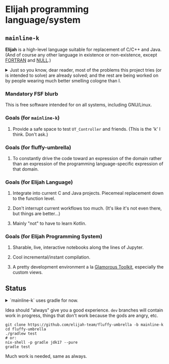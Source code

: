 # Elijah programming language/system
## `mainline-k`

**Elijah** is a high-level language suitable for replacement of C/C++ and Java.  (And of course any other
language in existence or non-existence, except [FORTRAN](https://en.wikipedia.org/wiki/Karrueche_Tran)
and [NULL](http://jdurrett.ba.ttu.edu/misc/Null-language.html).)

<details>
<summary>Just so you know, dear reader, most of the problems this project tries (or is intended to solve) are
already solved; and the rest are being worked on by people wearing much better smelling cologne than I.</summary>

&lt;tmi&gt;
I don't recall any specific compliments about my cologne, but I don't do it for other people. *I* like it.
&lt;/tmi&gt;

</details>

### Mandatory FSF blurb

This is free software intended for on all systems, including GNU/Linux.

### Goals (for `mainline-k`)

1. Provide a safe space to test `UT_Controller` and friends. (This is the 'k' I think.  Don't ask.)

### Goals (for fluffy-umbrella)

1. To constantly drive the code toward an expression of the domain rather than an expression of the programming
   language-specific expression of that domain.

### Goals (for Elijah Language)

1. Integrate into current C and Java projects. Piecemeal replacement down to the function level.

2. Don't interrupt current workflows too much. (It's like it's not even there, but things are better...)

3. Mainly "not" to have to learn Kotlin.

### Goals (for Elijah Programming System)

1. Sharable, live, interactive notebooks along the lines of Jupyter.

<!--
2. Code manager along the lines of Unison. (Not too sure about this one yet)
-->

2. Cool incremental/instant compilation.

3. A pretty development environment a la [Glamorous Toolkit](https://gtoolkit.com/), especially the custom views.

## Status

<details>
<summary>`mainline-k` uses gradle for now.</summary>

Maven fails sometimes.

Gradle fails sometimes.

Kotlin fails sometimes.

Eclipse fails sometimes.

Idea was great when it didn't try to be so pretty.  It does look nice though...

Annotation processing fails all the time.

Personal projects keep going.

</details>

Idea should "always" give you a good experience.  `dev` branches will contain work in progress, things that don't work
because the gods are angry, etc.

```
git clone https://github.com/elijah-team/fluffy-umbrella -b mainline-k
cd fluffy-umbrella
./gradlew test
# or:
nix-shell -p gradle jdk17 --pure
gradle test
```

Much work is needed, same as always.
